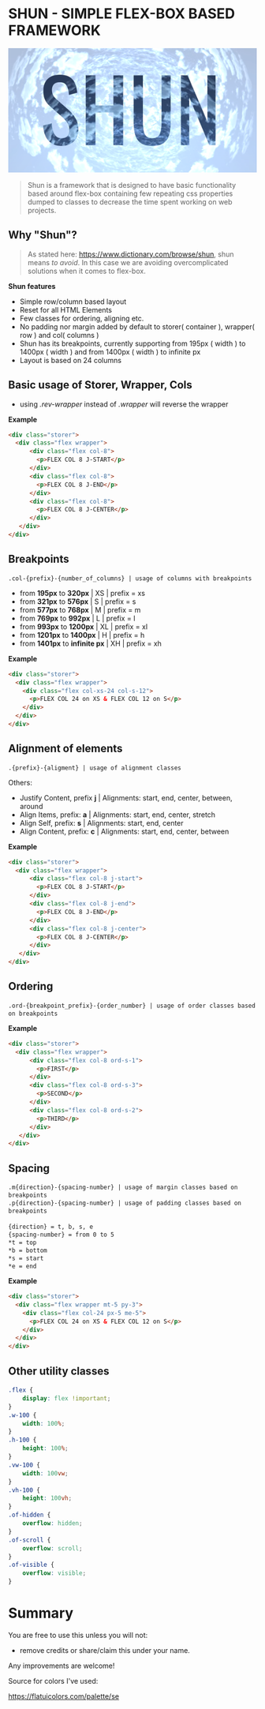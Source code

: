 # SHUN - SIMPLE FLEX-BOX BASED FRAMEWORK
![Shun](https://github.com/yadibolt/shun/blob/main/Shun.png)
> Shun is a framework that is designed to have basic functionality
> based around flex-box containing few repeating css properties dumped to classes
> to decrease the time spent working on web projects.

## Why "Shun"?
> As stated here: https://www.dictionary.com/browse/shun, shun means *to avoid*.
> In this case we are avoiding overcomplicated solutions when it comes to flex-box.

**Shun features**
- Simple row/column based layout
- Reset for all HTML Elements
- Few classes for ordering, aligning etc.
- No padding nor margin added by default to storer( container ), wrapper( row ) and col( columns )
- Shun has its breakpoints, currently supporting from 195px ( width ) to 1400px ( width ) and from 1400px ( width ) to infinite px
- Layout is based on 24 columns


## Basic usage of Storer, Wrapper, Cols
- using *.rev-wrapper* instead of *.wrapper* will reverse the wrapper

**Example**
```html
<div class="storer">
  <div class="flex wrapper">
      <div class="flex col-8">
        <p>FLEX COL 8 J-START</p>
      </div>
      <div class="flex col-8">
        <p>FLEX COL 8 J-END</p>
      </div>
      <div class="flex col-8">
        <p>FLEX COL 8 J-CENTER</p>
      </div>
   </div>
</div>
```

## Breakpoints
```
.col-{prefix}-{number_of_columns} | usage of columns with breakpoints
```
- from **195px** to **320px** | XS | prefix = xs
- from **321px** to **576px** | S | prefix = s
- from **577px** to **768px** | M | prefix = m
- from **769px** to **992px** | L | prefix = l
- from **993px** to **1200px** | XL | prefix = xl
- from **1201px** to **1400px** | H | prefix = h
- from **1401px** to **infinite px** | XH | prefix = xh

**Example**
```html
<div class="storer">
  <div class="flex wrapper">
    <div class="flex col-xs-24 col-s-12">
      <p>FLEX COL 24 on XS & FLEX COL 12 on S</p>
    </div>
  </div>
</div>
```

## Alignment of elements
```
.{prefix}-{aligment} | usage of alignment classes
```
Others:
- Justify Content, prefix **j** | Alignments: start, end, center, between, around
- Align Items, prefix: **a** | Alignments: start, end, center, stretch
- Align Self, prefix: **s** | Alignments: start, end, center
- Align Content, prefix: **c** | Alignments: start, end, center, between

**Example**
```html
<div class="storer">
  <div class="flex wrapper">
      <div class="flex col-8 j-start">
        <p>FLEX COL 8 J-START</p>
      </div>
      <div class="flex col-8 j-end">
        <p>FLEX COL 8 J-END</p>
      </div>
      <div class="flex col-8 j-center">
        <p>FLEX COL 8 J-CENTER</p>
      </div>
   </div>
</div>
```

## Ordering
```
.ord-{breakpoint_prefix}-{order_number} | usage of order classes based on breakpoints
```
**Example**
```html
<div class="storer">
  <div class="flex wrapper">
      <div class="flex col-8 ord-s-1">
        <p>FIRST</p>
      </div>
      <div class="flex col-8 ord-s-3">
        <p>SECOND</p>
      </div>
      <div class="flex col-8 ord-s-2">
        <p>THIRD</p>
      </div>
   </div>
</div>
```

## Spacing
```
.m{direction}-{spacing-number} | usage of margin classes based on breakpoints
.p{direction}-{spacing-number} | usage of padding classes based on breakpoints

{direction} = t, b, s, e
{spacing-number} = from 0 to 5
*t = top
*b = bottom
*s = start
*e = end
```
**Example**
```html
<div class="storer">
  <div class="flex wrapper mt-5 py-3">
    <div class="flex col-24 px-5 me-5">
      <p>FLEX COL 24 on XS & FLEX COL 12 on S</p>
    </div>
  </div>
</div>
```

## Other utility classes
```scss
.flex {
    display: flex !important;
}
.w-100 {
    width: 100%;
}
.h-100 {
    height: 100%;
}
.vw-100 {
    width: 100vw;
}
.vh-100 {
    height: 100vh;
}
.of-hidden {
    overflow: hidden;
}
.of-scroll {
    overflow: scroll;
}
.of-visible {
    overflow: visible;
}
```
# Summary
You are free to use this unless you will not:
- remove credits or share/claim this under your name.

Any improvements are welcome!

Source for colors I've used:

https://flatuicolors.com/palette/se

